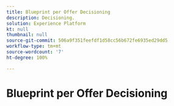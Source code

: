 ```yaml
---
title: Blueprint per Offer Decisioning
description: Decisioning.
solution: Experience Platform
kt: null
thumbnail: null
source-git-commit: 506a9f351feefdf1d58cc56b672fe6935ed29dd5
workflow-type: tm+mt
source-wordcount: '7'
ht-degree: 100%

---
```


# Blueprint per Offer Decisioning

